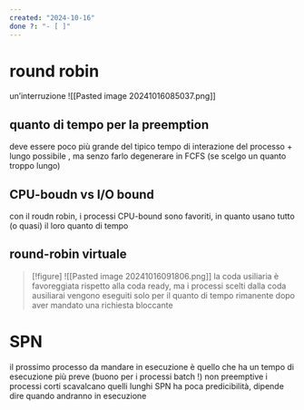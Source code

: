 ```yaml
---
created: "2024-10-16"
done ?: "- [ ]"
---
```

# round robin
un’interruzione
![[Pasted image 20241016085037.png]]
## quanto di tempo per la preemption
deve essere poco più grande del tipico tempo di interazione del processo
\+ lungo possibile , ma senzo farlo degenerare in FCFS (se scelgo un quanto troppo lungo)
## CPU-boudn vs I/O bound
con il roudn robin, i processi CPU-bound sono favoriti, in quanto usano tutto (o quasi) il loro quanto di tempo
## round-robin virtuale
>[!figure] ![[Pasted image 20241016091806.png]]
la coda usiliaria è favoreggiata rispetto alla coda ready, ma i processi scelti dalla coda ausiliarai vengono eseguiti solo per il quanto di tempo rimanente dopo aver mandato una richiesta bloccante
# SPN
il prossimo processo da mandare in esecuzione è quello che ha un tempo di esecuzione più preve (buono per i processi batch !)
non preemptive
i processi corti scavalcano quelli lunghi
SPN ha poca predicibilità, dipende dire quando andranno in esecuzione